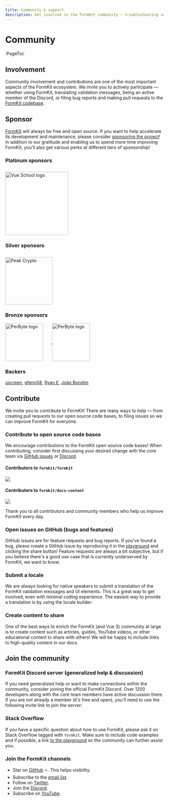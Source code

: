 ```yaml
---
title: Community & support
description: Get involved in the FormKit community — troubleshooting support, feature requests, project roadmap discussion, and more.
---
```


# Community

:PageToc

## Involvement

Community involvement and contributions are one of the most important aspects of the FormKit ecosystem. We invite you to actively participate — whether using FormKit, translating validation messages, being an active member of the Discord, or filing bug reports and making pull requests to the [FormKit codebase](https://github.com/formkit/formkit).

## Sponsor

[FormKit](https://github.com/formkit/formkit) will always be free and open source. If you want to help accelerate its development and maintenance, please consider [sponsoring the project](https://github.com/sponsors/formkit)! In addition to our gratitude and enabling us to spend more time improving FormKit, you'll also get various perks at different tiers of sponsorship!

<LinkGithub href="https://github.com/sponsors/formkit" button-text="Sponsor FormKit"></LinkGithub>

### Platinum sponsors

<a class="no-underline" href="https://vueschool.io/">
    <img
        class="docs-partner"
        src="https://cdn.formk.it/web-assets/sponsors/vueschool.png"
        alt="Vue School logo"
        style="display:inline-block;vertical-align: middle;width: 200px;margin-right: 25px;margin-top: 10px;"
    />
</a>

### Silver sponsors

<a class="no-underline" href="https://www.peakcrypto.com/">
    <img
        class="docs-partner"
        src="https://cdn.formk.it/web-assets/sponsors/peak-crypto.svg"
        alt="Peak Crypto"
        style="display:inline-block;vertical-align: middle;width: 150px;margin-right: 25px;margin-top: 10px;"
    />
</a>

### Bronze sponsors

<a class="no-underline" href="https://www.perbyte.com">
    <img
        class="docs-partner"
        src="https://cdn.formk.it/web-assets/sponsors/bronze-sponsor_perbyte.png"
        alt="PerByte logo"
        style="display:inline-block;vertical-align: middle;width: 120px;margin-right: 25px;"
    />
</a>

<a class="no-underline" href="https://zammad.com">
    <img
        class="docs-partner"
        src="https://cdn.formk.it/web-assets/sponsors/zammad_logo-transparent.png"
        alt="PerByte logo"
        style="display:inline-block;vertical-align: middle;width: 120px;margin-right: 25px;"
    />
</a>

### Backers

[uscreen](https://uscreen.de), [gfenn08](https://github.com/gfenn08), [Ryan E](https://github.com/VikingDadMedic), [João Bondim](https://github.com/JesterIruka)

## Contribute

We invite you to contribute to FormKit! There are many ways to help — from creating pull requests to our open source code bases, to filing issues so we can improve FormKit for everyone.

### Contribute to open source code bases

We encourage contributions to the FormKit open source code bases! When contributing, consider first discussing your desired change with the core team via [GitHub issues](https://github.com/formkit/formkit/issues) or [Discord](https://discord.gg/Vhu97pAC76).

#### Contributors to `formkit/formkit`

<a href="https://github.com/formkit/formkit/graphs/contributors">
    <img src="https://contributors-img.web.app/image?repo=formkit/formkit">
</a>

#### Contributors to `formkit/docs-content`

<a href="https://github.com/formkit/docs-content/graphs/contributors">
    <img src="https://contributors-img.web.app/image?repo=formkit/docs-content">
</a>

Thank you to all contributors and community members who help us improve FormKit every day.

### Open issues on GitHub (bugs and features)

GitHub issues are for feature requests and bug reports. If you've found a bug, please create a GitHub issue by reproducing it in the [playground](/playground) and clicking the share button! Feature requests are always a bit subjective, but if you believe there's a good use case that is currently underserved by FormKit, we want to know.

<LinkGithub href="https://github.com/formkit/formkit/issues" button-text="GitHub issues"></LinkGithub>

### Submit a locale

We are always looking for native speakers to submit a translation of the FormKit validation messages and UI elements. This is a great way to get involved, even with minimal coding experience. The easiest way to provide a translation is by using the locale builder:

<LinkLocaleBuilder></LinkLocaleBuilder>

### Create content to share

One of the best ways to enrich the FormKit (and Vue 3) community at large is to create content such as articles, guides, YouTube videos, or other educational content to share with others! We will be happy to include links to high-quality content in our docs.

## Join the community

### FormKit Discord server (generalized help & discussion)

If you need generalized help or want to make connections within the community, consider joining the official FormKit Discord. Over 1200 developers along with the core team members have active discussion there. If you are not already a member (it's free and open), you'll need to use the following invite link to join the server:

<LinkDiscord></LinkDiscord>

### Stack Overflow

If you have a specific question about how to use FormKit, please ask it on Stack Overflow tagged with `formkit`. Make sure to include code examples and if possible, a link [to the playground](/playground) so the community can further assist you.

<LinkStackOverflow></LinkStackOverflow>

<!-- If you have a PRO subscription, you'll be able to see and upvote feature requests from others -->

### Join the FormKit channels

- Star on [GitHub](https://github.com/formkit/formkit) ⭐️. This helps visibility.
- Subscribe to the [email list](https://t.co/hEBF5FZPrB).
- Follow on [Twitter](https://twitter.com/FormKit).
- Join the [Discord](https://discord.gg/NZ6nchBDGx).
- Subscribe on [YouTube](https://www.youtube.com/formkit).
